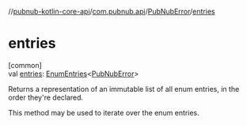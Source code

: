//[pubnub-kotlin-core-api](../../../index.md)/[com.pubnub.api](../index.md)/[PubNubError](index.md)/[entries](entries.md)

# entries

[common]\
val [entries](entries.md): [EnumEntries](https://kotlinlang.org/api/latest/jvm/stdlib/kotlin.enums/-enum-entries/index.html)&lt;[PubNubError](index.md)&gt;

Returns a representation of an immutable list of all enum entries, in the order they're declared.

This method may be used to iterate over the enum entries.
